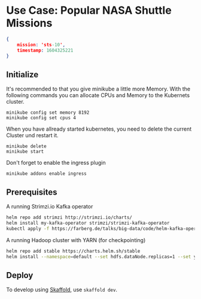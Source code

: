 # Use Case: Popular NASA Shuttle Missions

```json
{ 
	mission: 'sts-10', 
	timestamp: 1604325221 
}
```

## Initialize
It's recommended to that you give minikube a little more Memory. With the following commands you can allocate CPUs and Memory to the Kubernets cluster.
```
minikube config set memory 8192
minikube config set cpus 4
```
When you have allready started kubernetes, you need to delete the current Cluster und restart it.
```
minikube delete
minikube start
```
Don't forget to enable the ingress plugin
```
minikube addons enable ingress
```
## Prerequisites

A running Strimzi.io Kafka operator

```bash
helm repo add strimzi http://strimzi.io/charts/
helm install my-kafka-operator strimzi/strimzi-kafka-operator
kubectl apply -f https://farberg.de/talks/big-data/code/helm-kafka-operator/kafka-cluster-def.yaml
```

A running Hadoop cluster with YARN (for checkpointing)

```bash
helm repo add stable https://charts.helm.sh/stable
helm install --namespace=default --set hdfs.dataNode.replicas=1 --set yarn.nodeManager.replicas=1 --set hdfs.webhdfs.enabled=true my-hadoop-cluster stable/hadoop
```

## Deploy

To develop using [Skaffold](https://skaffold.dev/), use `skaffold dev`. 
